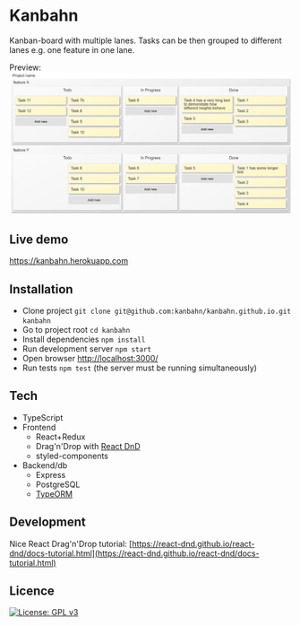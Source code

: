 # Kanbahn

Kanban-board with multiple lanes. Tasks can be then grouped to different lanes e.g. one feature in one lane.

Preview:
![feature-lane-preview](/img/two-feature-lanes.png)

## Live demo

https://kanbahn.herokuapp.com

## Installation

- Clone project `git clone git@github.com:kanbahn/kanbahn.github.io.git kanbahn`
- Go to project root `cd kanbahn`
- Install dependencies `npm install`
- Run development server `npm start`
- Open browser [http://localhost:3000/](http://localhost:3000/)
- Run tests `npm test` (the server must be running simultaneously)

## Tech

- TypeScript
- Frontend
  - React+Redux
  - Drag'n'Drop with [React DnD](https://react-dnd.github.io/react-dnd/)
  - styled-components
- Backend/db
  - Express
  - PostgreSQL
  - [TypeORM](http://typeorm.io/#/)

## Development

Nice React Drag'n'Drop tutorial: [https://react-dnd.github.io/react-dnd/docs-tutorial.html](https://react-dnd.github.io/react-dnd/docs-tutorial.html)

## Licence

[![License: GPL v3](https://img.shields.io/badge/License-GPL%20v3-blue.svg)](https://www.gnu.org/licenses/gpl-3.0)
